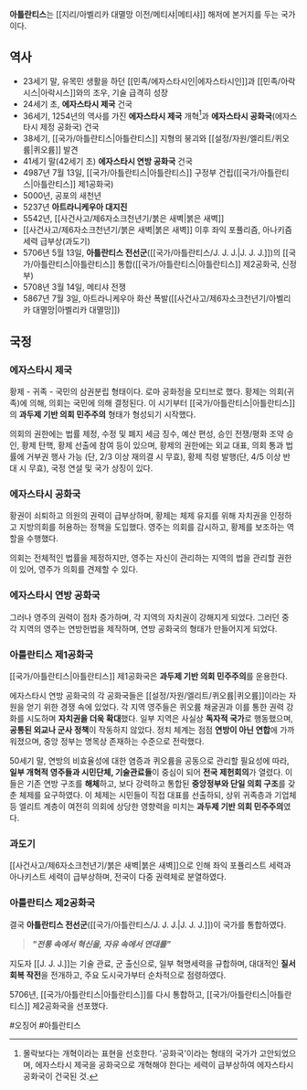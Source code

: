 **아틀란티스**는 [[지리/아벨리카 대멸망 이전/메티샤|메티샤]] 해저에 본거지를 두는 국가이다.

## 역사
- 23세기 말, 유목민 생활을 하던 [[민족/에자스타시인|에자스타시인]]과 [[민족/아락시스|아락시스]]와의 조우, 기술 급격히 성장
- 24세기 초, **에자스타시 제국** 건국
- 36세기, 1254년의 역사를 가진 **에자스타시 제국** 개혁[^1]과 **에자스타시 공화국**(에자스타시 제정 공화국) 건국
- 38세기, [[국가/아틀란티스|아틀란티스]] 지형의 붕괴와 [[설정/자원/엘리트/퀴오륨|퀴오륨]] 발견
- 41세기 말(42세기 초) **에자스타시 연방 공화국** 건국
- 4987년 7월 13일, [[국가/아틀란티스|아틀란티스]] 구정부 건립([[국가/아틀란티스|아틀란티스]] 제1공화국)
- 5000년, 공포의 새천년
- 5237년 **아트라니케우아 대지진**
- 5542년, [[사건사고/제6자소크천년기/붉은 새벽|붉은 새벽]]
- [[사건사고/제6자소크천년기/붉은 새벽|붉은 새벽]] 이후 좌익 포퓰리즘, 아나키즘 세력 급부상(과도기)
- 5706년 5월 13일, **아틀란티스 전선군**([[국가/아틀란티스/J. J. J.|J. J. J.]])의 [[국가/아틀란티스|아틀란티스]] 통합([[국가/아틀란티스|아틀란티스]] 제2공화국, 신정부)
- 5708년 3월 14일, 메티샤 전쟁
- 5867년 7월 3일, 아트라니케우아 화산 폭발([[사건사고/제6자소크천년기/아벨리카 대멸망|아벨리카 대멸망]])

## 국정
### 에자스타시 제국
황제 - 귀족 - 국민의 삼권분립 형태이다. 로마 공화정을 모티브로 했다. 황제는 의회(귀족)에 의해, 의회는 국민에 의해 결정된다. 이 시기부터 [[국가/아틀란티스|아틀란티스]]의 **과두제 기반 의회 민주주의** 형태가 형성되기 시작했다.

의회의 권한에는 법률 제정, 수정 및 폐지 세금 징수, 예산 편성, 승인 전쟁/평화 조약 승인, 황제 탄핵, 황제 선출에 참여 등이 있으며, 황제의 권한에는 외교 대표, 의회 통과 법률에 거부권 행사 가능 (단, 2/3 이상 재의결 시 무효), 황제 칙령 발행(단, 4/5 이상 반대 시 무효), 국정 연설 및 국가 상징이 있다.

### 에자스타시 공화국
황권이 쇠퇴하고 의원의 권력이 급부상하며, 황제는 체제 유지를 위해 자치권을 인정하고 지방의회를 허용하는 정책을 도입했다. 영주는 의회를 감시하고, 황제를 보조하는 역할을 수행했다.

의회는 전체적인 법률을 제정하지만, 영주는 자신이 관리하는 지역의 법을 관리할 권한이 있어, 영주가 의회를 견제할 수 있다. 

### 에자스타시 연방 공화국
그러나 영주의 권력이 점차 증가하며, 각 지역의 자치권이 강해지게 되었다. 그러던 중 각 지역의 영주는 연방헌법을 제작하며, 연방 공화국의 형태가 만들어지게 되었다.

### 아틀란티스 제1공화국
[[국가/아틀란티스|아틀란티스]] 제1공화국은 **과두제 기반 의회 민주주의**를 운용한다.

에자스타시 연방 공화국의 각 공화국들은 [[설정/자원/엘리트/퀴오륨|퀴오륨]]이라는 자원을 얻기 위한 경쟁 속에 있었다. 각 지역 영주들은 퀴오륨 채굴권과 이를 통한 권력 강화를 시도하며 **자치권을 더욱 확대**했다. 일부 지역은 사실상 **독자적 국가**로 행동했으며, **공통된 외교나 군사 정책**이 작동하지 않았다. 정치 체계는 점점 **연방이 아닌 연합**에 가까워졌으며, 중앙 정부는 명목상 존재하는 수준으로 전락했다.

50세기 말, 연방의 비효율성에 대한 염증과 퀴오륨을 공동으로 관리할 필요성에 따라, **일부 개혁적 영주들과 시민단체, 기술관료들**이 중심이 되어 **전국 제헌회의**가 열렸다. 이들은 기존 연방 구조를 **해체**하고, 보다 강력하고 통합된 **중앙정부와 단일 의회 구조**를 갖춘 체제를 요구하였다. 이 체제는 시민들이 직접 대표를 선출하되, 상위 귀족층과 기업체 등 엘리트 계층이 여전히 의회에 상당한 영향력을 미치는 **과두제 기반 의회 민주주의**였다.

### 과도기
[[사건사고/제6자소크천년기/붉은 새벽|붉은 새벽]]으로 인해 좌익 포퓰리스트 세력과 아나키스트 세력이 급부상하며, 전국이 다중 권력체로 분열하였다.

### 아틀란티스 제2공화국
결국 **아틀란티스 전선군**([[국가/아틀란티스/J. J. J.|J. J. J.]])이 국가를 통합하였다.

> ***"전통 속에서 혁신을, 자유 속에서 연대를"***

지도자 [[J. J. J.]]는 기술 관료, 군 출신으로, 일부 혁명세력을 규합하며, 대대적인 **질서 회복 작전**을 전개하고, 주요 도시국가부터 순차적으로 점령하였다.

5706년, [[국가/아틀란티스|아틀란티스]]를 다시 통합하고, [[국가/아틀란티스|아틀란티스]] 제2공화국을 선포했다.

#오징어 #아틀란티스

[^1]: 몰락보다는 개혁이라는 표현을 선호한다. '공화국'이라는 형태의 국가가 고안되었으며, 에자스타시 제국을 공화국으로 개혁해야 한다는 세력이 급부상하여 에자스타시 공화국이 건국된 것.